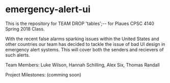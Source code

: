 # emergency-alert-ui

This is the repository for TEAM DROP 'tables';-- for Plaues CPSC 4140 Spring 2018 Class.

With the recent false alarms sparking issues within the United States and other countries our team has decided to tackle the issue of bad UI design in emergency alert systems. This will cover both the senders and recievers of such alerts. 

Team Members: Luke Wilson, Hannah Schilling, Alex Six, Thomas Randall

Project Milestones:
(comming soon)
